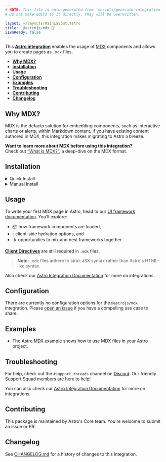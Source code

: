 ```yaml
---
# NOTE: This file is auto-generated from 'scripts/generate-integration-pages.ts'
# Do not make edits to it directly, they will be overwritten.

layout: ~/layouts/MainLayout.astro
title: '@astrojs/mdx 📝'
i18nReady: false
---
```


This **[Astro integration][astro-integration]** enables the usage of [MDX](https://mdxjs.com/) components and allows you to create pages as `.mdx` files.

*   <strong>[Why MDX?](https://github.com/withastro/astro/tree/main/packages/integrations/mdx/#why-mdx)</strong>
*   <strong>[Installation](https://github.com/withastro/astro/tree/main/packages/integrations/mdx/#installation)</strong>
*   <strong>[Usage](https://github.com/withastro/astro/tree/main/packages/integrations/mdx/#usage)</strong>
*   <strong>[Configuration](https://github.com/withastro/astro/tree/main/packages/integrations/mdx/#configuration)</strong>
*   <strong>[Examples](https://github.com/withastro/astro/tree/main/packages/integrations/mdx/#examples)</strong>
*   <strong>[Troubleshooting](https://github.com/withastro/astro/tree/main/packages/integrations/mdx/#troubleshooting)</strong>
*   <strong>[Contributing](https://github.com/withastro/astro/tree/main/packages/integrations/mdx/#contributing)</strong>
*   <strong>[Changelog](https://github.com/withastro/astro/tree/main/packages/integrations/mdx/#changelog)</strong>

## Why MDX?

MDX is the defacto solution for embedding components, such as interactive charts or alerts, within Markdown content. If you have existing content authored in MDX, this integration makes migrating to Astro a breeze.

**Want to learn more about MDX before using this integration?**\
Check out [“What is MDX?”](https://mdxjs.com/docs/what-is-mdx/), a deep-dive on the MDX format.

## Installation

<details>
  <summary>Quick Install</summary>
  <br/>

The `astro add` command-line tool automates the installation for you. Run one of the following commands in a new terminal window. (If you aren't sure which package manager you're using, run the first command.) Then, follow the prompts, and type "y" in the terminal (meaning "yes") for each one.

```sh
# Using NPM
npx astro add mdx
# Using Yarn
yarn astro add mdx
# Using PNPM
pnpx astro add mdx
```

Then, restart the dev server by typing `CTRL-C` and then `npm run astro dev` in the terminal window that was running Astro.

Because this command is new, it might not properly set things up. If that happens, [feel free to log an issue on our GitHub](https://github.com/withastro/astro/issues) and try the manual installation steps below.

</details>

<details>
  <summary>Manual Install</summary>
  <br/>

First, install the `@astrojs/mdx` package using your package manager. If you're using npm or aren't sure, run this in the terminal:

    npm install @astrojs/mdx

Then, apply this integration to your `astro.config.*` file using the `integrations` property:

**astro.config.mjs**

```js
import { defineConfig } from 'astro/config';
import mdx from '@astrojs/mdx';

export default defineConfig({
  // ...
  integrations: [mdx()],
});
```

Finally, restart the dev server.

</details>

## Usage

To write your first MDX page in Astro, head to our [UI framework documentation][astro-ui-frameworks]. You'll explore:

*   📦 how framework components are loaded,
*   💧 client-side hydration options, and
*   🪆 opportunities to mix and nest frameworks together

[**Client Directives**](/en/reference/directives-reference/) are still required in `.mdx` files.

> **Note**: `.mdx` files adhere to strict JSX syntax rather than Astro's HTML-like syntax.

Also check our [Astro Integration Documentation][astro-integration] for more on integrations.

## Configuration

There are currently no configuration options for the `@astrojs/mdx` integration. Please [open an issue](https://github.com/withastro/astro/issues/new/choose) if you have a compelling use case to share.

## Examples

*   The [Astro MDX example](https://github.com/withastro/astro/tree/latest/examples/with-mdx) shows how to use MDX files in your Astro project.

## Troubleshooting

For help, check out the `#support-threads` channel on [Discord](https://astro.build/chat). Our friendly Support Squad members are here to help!

You can also check our [Astro Integration Documentation][astro-integration] for more on integrations.

## Contributing

This package is maintained by Astro's Core team. You're welcome to submit an issue or PR!

## Changelog

See [CHANGELOG.md](https://github.com/withastro/astro/tree/main/packages/integrations/mdx/CHANGELOG.md) for a history of changes to this integration.

[astro-integration]: https://docs.astro.build/en/guides/integrations-guide/

[astro-ui-frameworks]: https://docs.astro.build/en/core-concepts/framework-components/#using-framework-components
